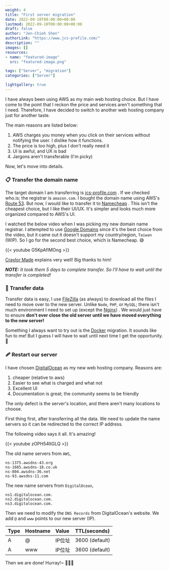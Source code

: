 ```yaml
---
weight: 4
title: "First server migration"
date: 2022-09-10T00:00:00+00:00
lastmod: 2022-09-10T00:00:00+00:00
draft: false
author: "Jen-Chieh Shen"
authorLink: "https://www.jcs-profile.com/"
description: ""
images: []
resources:
- name: "featured-image"
  src: "featured-image.png"

tags: ["Server", "migration"]
categories: ["Server"]

lightgallery: true
---
```


I have always been using AWS as my main web hosting choice. But I
have come to the point that I reckon the price and services aren't
something that I need. Therefore, I have decided to switch to another
web hosting company just for another taste.

<!-- more -->

The main reasons are listed below:

1. AWS charges you money when you click on their services without
notifying the user. I dislike how it functions.
2. The price is too high, plus I don't really need it
3. UI is awful, and UX is bad
4. Jargons aren't transferable (I'm picky)

Now, let's move into details.

### 📋 Transfer the domain name

The target domain I am transferring is [jcs-profile.com](https://who.is/whois/jcs-profile.com)
. If we checked who.is; the registrar is `amazon.com`. I bought the
domain name using AWS's [Route 53](https://aws.amazon.com/route53/).
But now, I would like to transfer it to [Namecheap](https://www.namecheap.com/)
. This isn't the cheapest choice, but I like their UI/UX. It's
simpler and looks much more organized compared to AWS's UI.

I watched the below video when I was picking my new domain name registrar.
I attempted to use [Google Domains](https://domains.google/) since
it's the best choice from the video, but it came out it doesn't support
my country/region, `Taiwan` (WIP). So I go for the second best choice,
which is Namecheap. 😅

{{< youtube G5KpAflMOng >}}

[Craylor Made](https://www.youtube.com/c/CraylorMade) explains very well!
Big thanks to him!

***NOTE:** It took them 5 days to complete transfer. So I'll have to wait
until the transfer is completed!*

### 📂 Transfer data

Transfer data is easy, I use [FileZilla](https://filezilla-project.org/)
(as always) to download all the files I need to move over to the
new server. Unlike `Node`, `PHP`, or `MySQL`; there isn't much
environment I need to set up (except the [Nginx](https://www.nginx.com/))
. We would just have to ensure **don't ever close the old server
until we have moved everything to the new server!**

Something I always want to try out is the [Docker](https://www.docker.com/)
migration. It sounds like fun to me! But I guess I will have to wait
until next time I get the opportunity.🙂

### 🩹 Restart our server

I have chosen [DigitalOcean](https://www.digitalocean.com/) as my new
web hosting company. Reasons are:

1. cheaper (relative to aws)
2. Easier to see what is charged and what not
3. Excellent UI
4. Documentation is great; the community seems to be friendly

The only defect is the server's location, and there aren't many locations
to choose.

First thing first, after transferring all the data. We need to update
the name servers so it can be redirected to the correct IP address.

The following video says it all. It's amazing!

{{< youtube zOPH54ltGLQ >}}

The old name servers from `AWS`,

```
ns-1375.awsdns-43.org
ns-1685.awsdns-18.co.uk
ns-804.awsdns-36.net
ns-93.awsdns-11.com
```

The new name servers from `DigitalOcean`,

```
ns1.digitalocean.com.
ns2.digitalocean.com.
ns3.digitalocean.com.
```

Then we need to modify the `DNS Records` from DigitalOcean's website.
We add `@` and `www` points to our new server (IP).

| Type | Hostname | Value  | TTL(seconds)   |
|:-----|:---------|:-------|:---------------|
| A    | @        | IP位址 | 3600 (default) |
| A    | www      | IP位址 | 3600 (default) |

Then we are done! Hurray!~ 🥳🎉🎊
